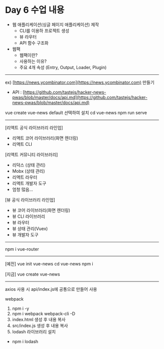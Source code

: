 # Day 6 수업 내용

- 웹 애플리케이션(싱글 페이지 애플리케이션) 제작
  - CLI를 이용하 프로젝트 생성
  - 뷰 라우터
  - API 함수 구조화
- 웹팩
  - 웹팩이란?
  - 사용하는 이유?
  - 주요 4개 속성 (Entry, Output, Loader, Plugin)

---

ex) [https://news.ycombinator.com](https://news.ycombinator.com) 만들기

- API : [https://github.com/tastejs/hacker-news-pwas/blob/master/docs/api.md](https://github.com/tastejs/hacker-news-pwas/blob/master/docs/api.md)

vue create vue-news
default 선택하여 설치
cd vue-news
npm run serve

---

[리액트 공식 라이브러리 라인업]

- 리액트 코어 라이브러리(화면 렌더링)
- 리액트 CLI

[리액트 커뮤니티 라이브러리]

- 리덕스 (상태 관리)
- Mobx (상태 관리)
- 리액트 라우터
- 리액트 개발자 도구
- 엄청 많음...

[뷰 공식 라이브러리 라인업]

- 뷰 코어 라이브러리(화면 렌더링)
- 뷰 CLI 라이브러리
- 뷰 라우터
- 뷰 상태 관리(Vuex)
- 뷰 개발자 도구

---

npm i vue-router

---

[예전]
vue init vue-news
cd vue-news
npm i

[지금]
vue create vue-news

---

axios 사용 시 api/index.js에 공통으로 만들어 사용

webpack

1. npm i -y
2. npm i webpack webpack-cli -D
3. index.html 생성 후 내용 복사
4. src/index.js 생성 후 내용 복사
5. lodash 라이브러리 설치

- npm i lodash
